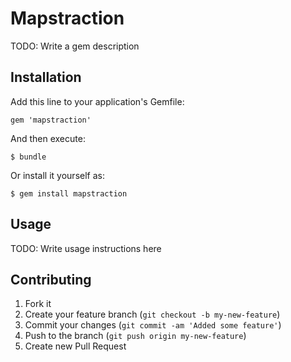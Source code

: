# Mapstraction

TODO: Write a gem description

## Installation

Add this line to your application's Gemfile:

    gem 'mapstraction'

And then execute:

    $ bundle

Or install it yourself as:

    $ gem install mapstraction

## Usage

TODO: Write usage instructions here

## Contributing

1. Fork it
2. Create your feature branch (`git checkout -b my-new-feature`)
3. Commit your changes (`git commit -am 'Added some feature'`)
4. Push to the branch (`git push origin my-new-feature`)
5. Create new Pull Request
